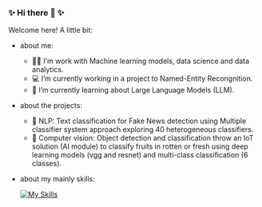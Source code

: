### ✨ Hi there 👋 ✨

Welcome here! A little bit:
- about me:
  - 👩‍💻 I'm work with Machine learning models, data science and data analytics. 
  - 💻 I’m currently working in a project to Named-Entity Recongnition.
  - 🌱 I’m currently learning about Large Language Models (LLM).

-  about the projects:
    - 📰 NLP: Text classification for Fake News detection using Multiple classifier system approach exploring 40 heterogeneous classifiers. 
    - 🔎 Computer vision: Object detection and classification throw an IoT solution (AI module) to classify fruits in rotten or fresh using deep learning models (vgg and resnet) and multi-class classification (6 classes).
 -  about my mainly skills:

    [![My Skills](https://skillicons.dev/icons?i=py,tensorflow,latex)](https://skillicons.dev)
